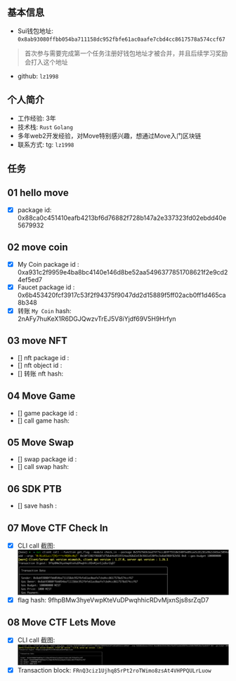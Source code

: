 ## 基本信息
- Sui钱包地址: `0x8ab93080ffbb054ba711158dc952fbfe61ac0aafe7cbd4cc8617578a574ccf67`
> 首次参与需要完成第一个任务注册好钱包地址才被合并，并且后续学习奖励会打入这个地址
- github: `lz1998`

## 个人简介
- 工作经验: 3年
- 技术栈: `Rust` `Golang`
- 多年web2开发经验，对Move特别感兴趣，想通过Move入门区块链
- 联系方式: tg: `lz1998` 

## 任务

##   01 hello move  
- [x] package id: 0x88ca0c451410eafb4213bf6d76882f728b147a2e337323fd02ebdd40e5679932

##   02 move coin
- [x] My Coin package id : 0xa931c2f9959e4ba8bc4140e146d8be52aa5496377851708621f2e9cd24ef5ed7
- [x] Faucet package id : 0x6b453420fcf3917c53f2f94375f9047dd2d15889f5ff02acb0ff1d465ca8b348
- [x] 转账 `My Coin` hash: 2nAFy7huKeX1R6DGJQwzvTrEJ5V8iYjdf69V5H9Hrfyn

##   03 move NFT
- [] nft package id :
- [] nft object id : 
- [] 转账 nft  hash:

##   04 Move Game
- [] game package id :
- [] call game hash:

##   05 Move Swap
- [] swap package id :
- [] call swap hash:

##   06 SDK PTB
- [] save hash :

##   07 Move CTF Check In
- [x] CLI call 截图: ![CLI](./notes/task7/img.png)
- [x] flag hash: 9fhpBMw3hyeVwpKteVuDPwqhhicRDvMjxnSjs8srZqD7

##   08 Move CTF Lets Move
- [x] CLI call 截图: ![CLI](./notes/task8/img.png)
- [x] Transaction block: `FRnQ3ciz1Ujhq85rPt2roTWimo8zsAt4VHPPQULrLuow`